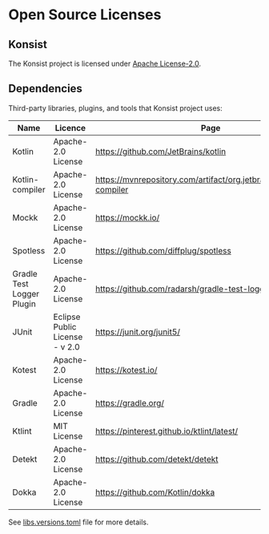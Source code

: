 # Open Source Licenses

## Konsist

The Konsist project is licensed under [Apache License-2.0](https://github.com/LemonAppDev/konsist/blob/main/LICENSE).

## Dependencies

Third-party libraries, plugins, and tools that Konsist project uses:

<table><thead><tr><th>Name</th><th width="256.3333333333333">Licence</th><th>Page</th></tr></thead><tbody><tr><td>Kotlin</td><td>Apache-2.0 License</td><td><a href="https://github.com/JetBrains/kotlin">https://github.com/JetBrains/kotlin</a></td></tr><tr><td>Kotlin-compiler</td><td>Apache-2.0 License</td><td><a href="https://mvnrepository.com/artifact/org.jetbrains.kotlin/kotlin-compiler">https://mvnrepository.com/artifact/org.jetbrains.kotlin/kotlin-compiler</a></td></tr><tr><td>Mockk</td><td>Apache-2.0 License</td><td><a href="https://mockk.io/">https://mockk.io/</a></td></tr><tr><td>Spotless</td><td>Apache-2.0 License</td><td><a href="https://github.com/diffplug/spotless">https://github.com/diffplug/spotless</a></td></tr><tr><td>Gradle Test Logger Plugin</td><td>Apache-2.0 License</td><td><a href="https://github.com/radarsh/gradle-test-logger-plugin">https://github.com/radarsh/gradle-test-logger-plugin</a></td></tr><tr><td>JUnit</td><td>Eclipse Public License - v 2.0</td><td><a href="https://junit.org/junit5/">https://junit.org/junit5/</a></td></tr><tr><td>Kotest</td><td>Apache-2.0 License</td><td><a href="https://kotest.io/">https://kotest.io/</a></td></tr><tr><td>Gradle</td><td>Apache-2.0 License</td><td><a href="https://gradle.org/">https://gradle.org/</a></td></tr><tr><td>Ktlint</td><td>MIT License</td><td><a href="https://pinterest.github.io/ktlint/latest/">https://pinterest.github.io/ktlint/latest/</a></td></tr><tr><td>Detekt</td><td>Apache-2.0 License</td><td><a href="https://github.com/detekt/detekt">https://github.com/detekt/detekt</a></td></tr><tr><td>Dokka</td><td>Apache-2.0 License</td><td><a href="https://github.com/Kotlin/dokka">https://github.com/Kotlin/dokka</a></td></tr></tbody></table>

See [libs.versions.toml](https://github.com/LemonAppDev/konsist/blob/main/gradle/libs.versions.toml) file for more details.
